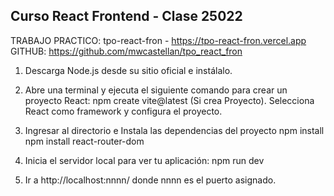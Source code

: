## Curso React Frontend - Clase 25022

TRABAJO PRACTICO: tpo-react-fron - https://tpo-react-fron.vercel.app
GITHUB: https://github.com/mwcastellan/tpo_react_fron


1. Descarga Node.js desde su sitio oficial e instálalo.

2. Abre una terminal y ejecuta el siguiente comando para crear un proyecto React:
npm create vite@latest (Si crea Proyecto). Selecciona React como framework y configura el proyecto.

3. Ingresar al directorio e Instala las dependencias del proyecto
npm install
npm install react-router-dom

4. Inicia el servidor local para ver tu aplicación:
npm run dev

5. Ir a http://localhost:nnnn/ donde nnnn es el puerto asignado.
